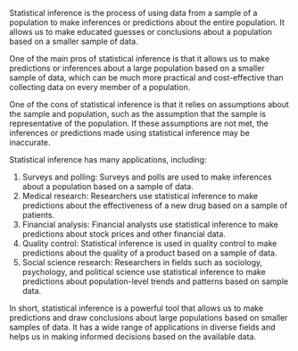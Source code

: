 Statistical inference is the process of using data from a sample of a population to make inferences or predictions about the entire population. It allows us to make educated guesses or conclusions about a population based on a smaller sample of data.

One of the main pros of statistical inference is that it allows us to make predictions or inferences about a large population based on a smaller sample of data, which can be much more practical and cost-effective than collecting data on every member of a population.

One of the cons of statistical inference is that it relies on assumptions about the sample and population, such as the assumption that the sample is representative of the population. If these assumptions are not met, the inferences or predictions made using statistical inference may be inaccurate.

Statistical inference has many applications, including:
1. Surveys and polling: Surveys and polls are used to make inferences about a population based on a sample of data.
2. Medical research: Researchers use statistical inference to make predictions about the effectiveness of a new drug based on a sample of patients.
3. Financial analysis: Financial analysts use statistical inference to make predictions about stock prices and other financial data.
4. Quality control: Statistical inference is used in quality control to make predictions about the quality of a product based on a sample of data.
5. Social science research: Researchers in fields such as sociology, psychology, and political science use statistical inference to make predictions about population-level trends and patterns based on sample data.

In short, statistical inference is a powerful tool that allows us to make predictions and draw conclusions about large populations based on smaller samples of data. It has a wide range of applications in diverse fields and helps us in making informed decisions based on the available data.
